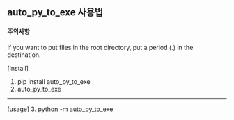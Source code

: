 ## auto_py_to_exe 사용법

#### 주의사항
If you want to put files in the root directory, put a period (.) in the destination.

[install]
1. pip install auto_py_to_exe
2. auto_py_to_exe
---------------------------------
[usage]
3. python -m auto_py_to_exe